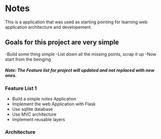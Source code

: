 # Notes

This is a application that was used as starting pointing for learning web application architecture and developement.

## Goals for this project are very simple 
   -Build some thing simple 
   -List down all the missing points, scrap it up 
   -Now start from the beinging 
 
 ##### Note: The Feature list for project will updated and not replaced with new ones.  
   
### Feature List 1

  - Build a simple notes Application 
  - Implement the web Application with Flask
  - Use sqllite database
  - Use MVC architecture 
  - Implement reusable layers

### Architecture


